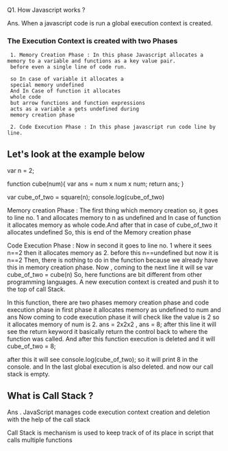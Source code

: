 Q1. How Javascript works ?




Ans. When a javascript code is run a global execution context is created.

  ### The Execution Context is created with two Phases
     1. Memory Creation Phase : In this phase Javascript allocates a memory to a variable and functions as a key value pair.
     before even a single line of code run.
    
     so In case of variable it allocates a
     special memory undefined
     And In Case of function it allocates 
     whole code
     but arrow functions and function expressions
     acts as a variable a gets undefined during 
     memory creation phase

     2. Code Execution Phase : In this phase javascript run code line by line.


  ## Let's look at the example below

   var n = 2;

   function cube(num){
    var ans = num x num x num;
    return ans;
   }

   var cube_of_two = square(n);
   console.log(cube_of_two)     

 Memory creation Phase : 
   The first thing which memory creation so, it goes to line no. 1 and allocates memory to n as undefined and In case of function it allocates memory as whole code.And after that in case of cube_of_two it allocates undefined
   So, this is end of the Memory creation phase

Code Execution Phase : 
   Now in second it goes to line no. 1
 where it sees n==2 then it allocates memory as 2.
 before this n==undefined but now it is n==2
 Then, there is nothing to do in the function
 because we already have this in memory creation phase.
 Now , coming to the next line it will se 
 var cube_of_two = cube(n)
 So, here functions are bit different from other
 programming languages. A new execution context is created and push it to the top of call Stack.

 In this function, there are two phases memory creation phase and code execution phase
 in first phase it allocates memory as undefined 
 to num and ans 
 Now coming to code execution phase it will check like the value is 2 so it allocates memory of num is 2. ans = 2x2x2 , ans = 8;
 after this line it will see the return keyword
 it basically return the control back to where the function was called.
 And after this function execution is deleted and it 
 will cube_of_two = 8;
  
  after this it will see console.log(cube_of_two);
  so it will print 8 in the console.
  and In the last global execution is also deleted.
  and now our call stack is empty.


## What is Call Stack ?
Ans . JavaScript manages code execution context creation and deletion with the help of the call stack

Call Stack is mechanism is used to keep track of 
of its place in script that calls multiple functions
